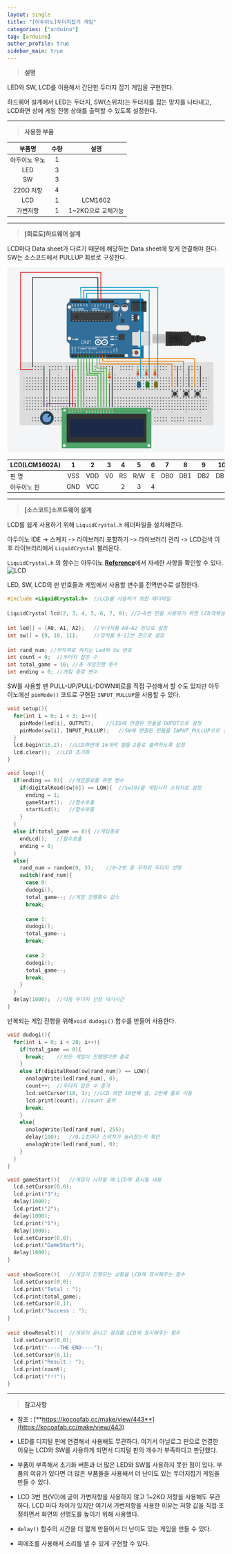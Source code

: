 ```yaml
---
layout: single
title: "[아두이노]두더지잡기 게임"
categories: ["arduino"]
tag: [arduino]
author_profile: true
sidebar_main: true
---
```



> **설명**

LED와 SW, LCD를 이용해서 간단한 두더지 잡기 게임을 구현한다.


하드웨어 설계에서 LED는 두더지, SW(스위치)는 두더지를 잡는 망치를 나타내고, LCD화면 상에 게임 진행 상태를 출력할 수 있도록 설정한다.

---

> __사용한 부품__

|부품명|수량|설명|
|:---:|:---:|:---:|
|아두이노 우노|1|  |
|LED|3|  |
|SW|3|  |
|220Ω 저항|4|  |
|LCD|1|LCM1602|
|가변저항|1|1~2KΩ으로 교체가능|

---

> **[회로도]하드웨어 설계**

LCD마다 Data sheet가 다르기 때문에 해당하는 Data sheet에 맞게 연결해야 한다.
SW는 소스코드에서 PULLUP 회로로 구성한다.

![circuit](https://raw.githubusercontent.com/JiJinWoo/JiJinWoo.github.io/master/assets/images/dudogigame.PNG)


|LCD(LCM1602A)|1|2|3|4|5|6|7|8|9|10|11|12|13|14|15|16|
|---|:---:|:---:|:---:|:---:|:---:|:---:|:---:|:---:|:---:|:---:|:---:|:---:|:---:|:---:|:---:|:---:|
|핀 명|VSS|VDD|V0|RS|R/W|E|DB0|DB1|DB2|DB3|DB4|DB5|DB6|DB7|A|K|
|아두이노 핀|GND|VCC| |2|3|4|  |  |  |  |5|6|7|8|VCC|GND|

---

> **[소스코드]소프트웨어 설계**

LCD를 쉽게 사용하기 위해 ```LiquidCrystal.h``` 헤더파일을 설치해준다.


아두이노 IDE -> 스케치 ->  라이브러리 포함하기 -> 라이브러리 관리 -> LCD검색 
이후 라이브러리에서 ```LiquidCrystal``` 불러온다.


```LiquidCrystal.h``` 의 함수는  아두이노 [**Reference**](https://www.arduino.cc/en/Reference/LiquidCrystal)에서 자세한 사항을 확인할 수 있다.
![LCD](https://github.com/JiJinWoo/JiJinWoo.github.io/blob/master/assets/images/LCDIMAGE.PNG?raw=true)



LED, SW, LCD의 핀 번호들과 게임에서 사용할 변수를 전역변수로 설정한다.
```cpp
#include <LiquidCrystal.h>	//LCD를 사용하기 위한 헤더파일

LiquidCrystal lcd(2, 3, 4, 5, 6, 7, 8);	//2~8번 핀을 사용하기 위한 LCD객체생성

int led[] = {A0, A1, A2};	//두더지를 A0~A2 핀으로 설정
int sw[] = {9, 10, 11};		//망치를 9~11번 핀으로 설정

int rand_num; //무작위로 켜지는 Led와 Sw 번호
int count = 0;  //두더지 잡은 수
int total_game = 10; //총 게임진행 횟수
int ending = 0;	//게임 종료 변수
```


SW를 사용할 땐 PULL-UP/PULL-DOWN회로를 직접 구성해서 할 수도 있지만 아두이노에선 ```pinMode()``` 코드로 구현된 ```INPUT_PULLUP```을 사용할 수 있다.
```cpp
void setup(){
  for(int i = 0; i < 3; i++){
    pinMode(led[i], OUTPUT);	//LED에 연결된 핀들을 OUPUT으로 설정
    pinMode(sw[i], INPUT_PULLUP);	//SW에 연결된 핀들을 INPUT_PULLUP으로 설정 
  }
  lcd.begin(16,2);	//LCD화면에 16개의 셀을 2줄로 출력하도록 설정
  lcd.clear();	//LCD 초기화
}
```
```cpp
void loop(){
  if(ending == 0){	//게임종료를 위한 변수
    if(digitalRead(sw[0]) == LOW){	//Sw[0]을 게임시작 스위치로 설정 
      ending = 1;
      gameStart();	//함수호출
      startLcd();	//함수호출
    }
  }
  else if(total_game == 0){	//게임종료
    endLcd();	//함수호출
    ending = 0;
  }
  else{
    rand_num = random(0, 3);	//0~2번 중 무작위 두더지 선정
    switch(rand_num){
      case 0:
      dudogi();
      total_game--;	//게임 진행횟수 감소
      break;

      case 1:
      dudogi();
      total_game--;
      break;

      case 2:
      dudogi();
      total_game--;
      break;
    }
  }
  delay(1000);	//다음 두더지 선정 대기시간
}
```


반복되는 게임 진행을 위해```void dudogi()``` 함수를 만들어 사용한다.
```cpp
void dudogi(){
  for(int i = 0; i < 20; i++){
    if(total_game == 0){	
      break;	//모든 게임이 진행됐다면 종료
    }
    else if(digitalRead(sw[rand_num]) == LOW){
      analogWrite(led[rand_num], 0);
      count++;	//두더지 잡은 수 증가
      lcd.setCursor(10, 1);	//LCD 화면 10번째 셀, 2번째 줄로 이동
      lcd.print(count);	//count 출력
      break;
    }
    else{
      analogWrite(led[rand_num], 255);
      delay(100);	//0.1초마다 스위치가 눌러졌는지 확인
      analogWrite(led[rand_num], 0);
    }
  }
}
```
```cpp
void gameStart(){	//게임이 시작될 때 LCD에 표시될 내용
  lcd.setCursor(0,0);
  lcd.print("3");
  delay(1000);
  lcd.print("2");
  delay(1000);
  lcd.print("1");
  delay(1000);
  lcd.setCursor(0,0);
  lcd.print("GameStart");
  delay(1000);
}

void showScore(){	//게임이 진행되는 상황을 LCD에 표시해주는 함수
  lcd.setCursor(0,0);
  lcd.print("Total : ");
  lcd.print(total_game);
  lcd.setCursor(0,1);
  lcd.print("Success : ");
}

void showResult(){	//게임이 끝나고 결과를 LCD에 표시해주는 함수
  lcd.setCursor(0,0);
  lcd.print("----THE END----");
  lcd.setCursor(0,1);
  lcd.print("Result : ");
  lcd.print(count);
  lcd.print("!!!");
}
```
---

> **참고사항**

* 참조 : [**https://kocoafab.cc/make/view/443**](https://kocoafab.cc/make/view/443) 

* LED를 디지털 핀에 연결해서 사용해도 무관하다. 여기서 아날로그 핀으로 연결한 이유는 LCD와 SW를 사용하게 되면서 디지털 핀의 개수가 부족하다고 판단했다.

* 부품이 부족해서 초기화 버튼과 더 많은 LED와 SW를 사용하지 못한 점이 있다. 부품의 여유가 있다면 더 많은 부품들을 사용해서 더 난이도 있는 두더지잡기 게임을 만들 수 있다.

* LCD 3번 핀(V0)에 굳이 가변저항을 사용하지 않고 1~2KΩ 저항을 사용해도 무관하다. LCD 마다 차이가 있지만 여기서 가변저항을 사용한 이유는 저항 값을 직접 조정하면서 화면의 선명도를 높이기 위해 사용했다.

* ```delay()``` 함수의 시간을 더 짧게 만들어서 더 난이도 있는 게임을 만들 수 있다.

* 피에조를 사용해서 소리를 낼 수 있게 구현할 수 있다.